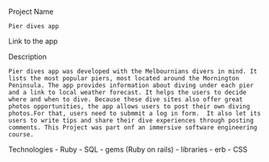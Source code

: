 Project Name 

    Pier dives app


Link to the app 

Description

    Pier dives app was developed with the Melbournians divers in mind. It lists the most popular piers, most located around the Mornington Peninsula. The app provides information about diving under each pier and a link to local weather forecast. It helps the users to decide where and when to dive. Because these dive sites also offer great photos opportunities, the app allows users to post their own diving photos.For that, users need to submmit a log in form.  It also let its users to write tips and share their dive experiences through posting comments. This Project was part onf an immersive software engineering course. 

Technologies
    - Ruby 
    - SQL
    - gems (Ruby on rails)
    - libraries 
    - erb
    - CSS

